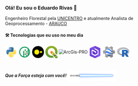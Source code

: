 ### Olá! Eu sou o Eduardo Rivas 👋

Engenheiro Florestal pela [UNICENTRO](https://www3.unicentro.br/) e atualmente Analista de Geoprocessamento - [ARAUCO](https://www.arauco.cl/brasil/marcas/florestal/)


#### 🛠️ Tecnologias que eu uso no meu dia
<div

<div style="display: inline_block">  
  <img align="center" alt="Python" height="40" width="40" src="https://github.com/eduardobrivas/eduardobrivas/blob/0d597b69d2d8683ab00e812c7a59b9c3e119463a/icons/python-original.svg"/>
  <img align="center" alt="GeoPandas" height="40" width="40" src="https://github.com/eduardobrivas/eduardobrivas/blob/0d597b69d2d8683ab00e812c7a59b9c3e119463a/icons/geopandas_icon.svg"/>
  <img align="center" alt="DuckDB" height="40" width="40" src="https://github.com/eduardobrivas/eduardobrivas/blob/0d597b69d2d8683ab00e812c7a59b9c3e119463a/icons/DBduck.svg"/>
  <img align="center" alt="QIGIS-BR" height="40" width="40" src="https://github.com/eduardobrivas/eduardobrivas/blob/a5da0a0e0e18d6bf23571a0fbc9b82b9418b5217/icons/qgis_br.png"/>
  <img align="center" alt="ArcGis-PRO" height="40" width="40" src="https://www.img.com.br/content/dam/esrisites/en-us/common/icons/product-logos/ArcGIS-Pro.png"/>
  <img align="center" alt="ArcGIS-Enterprise" height="40" width="40" src="https://github.com/eduardobrivas/eduardobrivas/blob/feef486c0b24e2cc8fe5ff849de3600005da3e2f/icons/ArcGIS-Enterprise.png"/>
  <img align="center" alt="GEE" height="44" width="44" src="https://github.com/eduardobrivas/eduardobrivas/blob/bfc82bb02ee45fd00fb3a668774ab2f790c169ff/icons/GEE.png"/>
  <img align="center" alt="R-Studio" height="40" width="40" src="https://github.com/eduardobrivas/eduardobrivas/blob/0d597b69d2d8683ab00e812c7a59b9c3e119463a/icons/r-original.svg"/>
  
</div><br/>




##### Que a Força esteja com você! <img align="center" alt="R-Studio"  height="40" width="160" src="https://github.com/eduardobrivas/eduardobrivas/blob/539082c0b0ae49dd49299d4b45bfdd977267c58a/icons/lightsaber.png"/>
